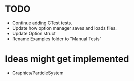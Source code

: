 # TODO
+ Continue adding CTest tests.
+ Update how option manager saves and loads files.
+ Update Option struct
+ Rename Examples folder to "Manual Tests"

# Ideas might get implemented
+ Graphics/ParticleSystem